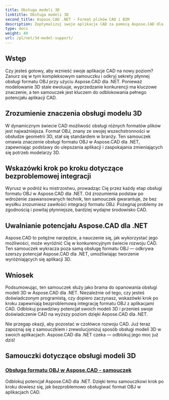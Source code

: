 ```yaml
---
title: Obsługa modeli 3D
linktitle: Obsługa modeli 3D
second_title: Aspose.CAD .NET - Format plików CAD i BIM
description: Zoptymalizuj swoje aplikacje CAD za pomocą Aspose.CAD dla .NET! Opanuj sztukę płynnej obsługi formatu OBJ, odblokowując pełny potencjał swoich modeli 3D.
type: docs
weight: 40
url: /pl/net/3d-model-support/
---
```


## Wstęp

Czy jesteś gotowy, aby wznieść swoje aplikacje CAD na nowy poziom? Zanurz się w tym kompleksowym samouczku i odkryj sekrety płynnej obsługi formatu OBJ przy użyciu Aspose.CAD dla .NET. Ponieważ modelowanie 3D stale ewoluuje, wyprzedzanie konkurencji ma kluczowe znaczenie, a ten samouczek jest kluczem do odblokowania pełnego potencjału aplikacji CAD.

## Zrozumienie znaczenia obsługi modelu 3D

W dynamicznym świecie CAD możliwość obsługi różnych formatów plików jest najważniejsza. Format OBJ, znany ze swojej wszechstronności w obsłudze geometrii 3D, stał się standardem w branży. Ten samouczek omawia znaczenie obsługi formatu OBJ w Aspose.CAD dla .NET, zapewniając podstawy do ulepszania aplikacji i zaspokajania zmieniających się potrzeb modelarzy 3D.

## Wskazówki krok po kroku dotyczące bezproblemowej integracji

Wyrusz w podróż ku mistrzostwu, prowadząc Cię przez każdy etap obsługi formatu OBJ w Aspose.CAD dla .NET. Od zrozumienia podstaw po wdrożenie zaawansowanych technik, ten samouczek gwarantuje, że bez wysiłku zrozumiesz zawiłości integracji formatu OBJ. Pożegnaj problemy ze zgodnością i powitaj płynniejsze, bardziej wydajne środowisko CAD.

## Uwalnianie potencjału Aspose.CAD dla .NET

Aspose.CAD to potężne narzędzie, a nauczenie się, jak wykorzystać jego możliwości, może wyróżnić Cię w konkurencyjnym świecie rozwoju CAD. Ten samouczek wykracza poza samą obsługę formatu OBJ — odkrywa szerszy potencjał Aspose.CAD dla .NET, umożliwiając tworzenie wyróżniających się aplikacji 3D.

## Wniosek

Podsumowując, ten samouczek służy jako brama do opanowania obsługi modeli 3D w Aspose.CAD dla .NET. Niezależnie od tego, czy jesteś doświadczonym programistą, czy dopiero zaczynasz, wskazówki krok po kroku zapewniają bezproblemową integrację formatu OBJ z aplikacjami CAD. Odblokuj prawdziwy potencjał swoich modeli 3D i przenieś swoje doświadczenie CAD na wyższy poziom dzięki Aspose.CAD dla .NET.

Nie przegap okazji, aby pozostać w czołówce rozwoju CAD. Już teraz zapoznaj się z samouczkiem i zrewolucjonizuj sposób obsługi modeli 3D w swoich aplikacjach. Aspose.CAD dla .NET czeka — odblokuj jego moc już dziś!
## Samouczki dotyczące obsługi modeli 3D
### [Obsługa formatu OBJ w Aspose.CAD - samouczek](./supporting-obj-format-in-aspose-cad/)
Odblokuj potencjał Aspose.CAD dla .NET. Dzięki temu samouczkowi krok po kroku dowiesz się, jak bezproblemowo obsługiwać format OBJ w aplikacjach CAD.